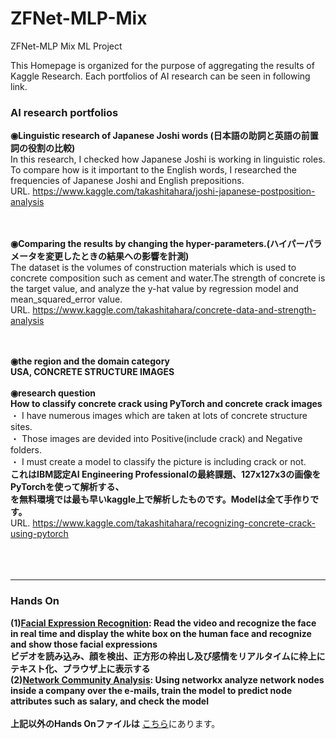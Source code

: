 # ZFNet-MLP-Mix
ZFNet-MLP Mix ML Project<br>

This Homepage is organized for the purpose of aggregating the results of Kaggle Research. Each portfolios of AI research can be seen in following link.<br>

### AI research portfolios
**◉Linguistic research of Japanese Joshi words (日本語の助詞と英語の前置詞の役割の比較)**<br>
In this research, I checked how Japanese Joshi is working in linguistic roles. To compare how is it important to the English words, I researched the frequencies of Japanese Joshi and English prepositions.<br>
URL. https://www.kaggle.com/takashitahara/joshi-japanese-postposition-analysis
<br><br><br>

**◉Comparing the results by changing the hyper-parameters.(ハイパーパラメータを変更したときの結果への影響を計測)**<br>
The dataset is the volumes of construction materials which is used to concrete composition such as cement and water.The strength of concrete is the target value, and analyze the y-hat value by regression model and mean_squared_error value.<br>
URL. https://www.kaggle.com/takashitahara/concrete-data-and-strength-analysis
<br><br><br>

**◉the region and the domain category**<br>
**USA, CONCRETE STRUCTURE IMAGES**<br><br>
**◉research question**<br>
**How to classify concrete crack using PyTorch and concrete crack images**<br>
・ I have numerous images which are taken at lots of concrete structure sites.<br>
・ Those images are devided into Positive(include crack) and Negative folders.<br>
・ I must create a model to classify the picture is including crack or not.<br>
**これはIBM認定AI Engineering Professionalの最終課題、127x127x3の画像をPyTorchを使って解析する、**<br>
**を無料環境では最も早いkaggle上で解析したものです。Modelは全て手作りです。**<br>
URL. https://www.kaggle.com/takashitahara/recognizing-concrete-crack-using-pytorch
<br><br><br><br>

--------------------------------------------------------------------------------------------------
### Hands On
**(1)[Facial Expression Recognition](Hands-On-Facial-Expression-Recognition.ipynb): Read the video and recognize the face in real time and display the white box on the human face and recognize and show those facial expressions<br>ビデオを読み込み、顔を検出、正方形の枠出し及び感情をリアルタイムに枠上にテキスト化、ブラウザ上に表示する**<br>
**(2)[Network Community Analysis](Hands-On-Community-Model-Analysis.ipynb): Using networkx analyze network nodes inside a company over the e-mails, train the model to predict node attributes such as salary, and check the model**<br>
<br>
**上記以外のHands Onファイルは**
[こちら](https://github.com/temt-ceo/ZFNet-MLP-Mix/tree/master/samples/michigan/Stanford%20University/HandsOn)にあります。<br>
